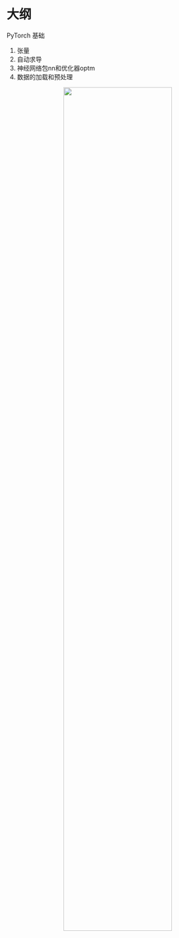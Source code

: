 # 大纲

PyTorch 基础

1. 张量
2. 自动求导
3. 神经网络包nn和优化器optm
4. 数据的加载和预处理


<p align="center">
    <img width="70%" height="70%" src="http://images.iterate.site/blog/image/20200525/pC6QhnDcKDmG.png?imageslim">
</p>

